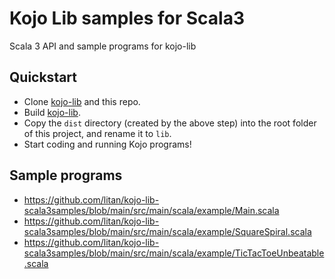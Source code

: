 # Kojo Lib samples for Scala3
Scala 3 API and sample programs for kojo-lib

## Quickstart
- Clone [kojo-lib](https://github.com/litan/kojo-lib) and this repo.
- Build [kojo-lib](https://github.com/litan/kojo-lib).
- Copy the `dist` directory (created by the above step) into the root folder of this project, and rename it to `lib`.
- Start coding and running Kojo programs!

## Sample programs
- https://github.com/litan/kojo-lib-scala3samples/blob/main/src/main/scala/example/Main.scala
- https://github.com/litan/kojo-lib-scala3samples/blob/main/src/main/scala/example/SquareSpiral.scala
- https://github.com/litan/kojo-lib-scala3samples/blob/main/src/main/scala/example/TicTacToeUnbeatable.scala
